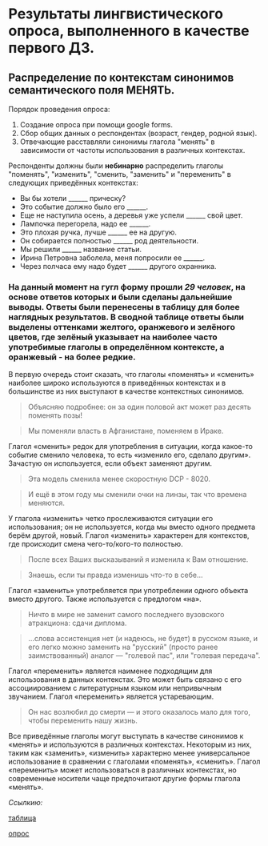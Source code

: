 # Результаты лингвистического опроса, выполненного в качестве первого ДЗ.
## Распределение по контекстам синонимов семантического поля МЕНЯТЬ.

Порядок проведения опроса:
1. Создание опроса при помощи google forms. 
2. Сбор общих данных о респондентах (возраст, гендер, родной язык).
3. Отвечающие расставляли синонимы глагола "менять" в зависимости от частоты использования в различных контекстах.

Респонденты должны были **небинарно** распределить глаголы "поменять", "изменить", "сменить, "заменить" и "переменить" в следующих приведённых контекстах:
- Вы бы хотели ______ прическу?
- Это событие должно было его ______.
- Еще не наступила осень, а деревья уже успели  ______ свой цвет.
- Лампочка перегорела, надо ее ______.
- Это плохая ручка, лучше ______ ее на другую.
- Он собирается полностью ______ род деятельности.
- Мы решили ______ название статьи.
- Ирина Петровна заболела, меня попросили ее ______.
- Через полчаса ему надо будет ______ другого охранника.

### На данный момент на гугл форму прошли *29 человек*, на основе ответов которых и были сделаны дальнейшие выводы. Ответы были перенесены в таблицу для более наглядных результатов. В сводной таблице ответы были выделены оттенками желтого, оранжевого и зелёного цветов, где зелёный указывает на наиболее часто употребимые глаголы в определённом контексте, а оранжевый - на более редкие. 

В первую очередь стоит сказать, что глаголы «поменять» и «сменить» наиболее широко используются в приведённых контекстах и в большинстве из них выступают в качестве контекстных синонимов.
 
> Объясняю подробнее: он за один половой акт может раз десять поменять позы!

> Мы поменяли власть в Афганистане, поменяем в Ираке.

Глагол «сменить» редок для употребления в ситуации, когда какое-то событие сменило человека, то есть «изменило его, сделало другим». Зачастую он используется, если объект заменяют другим. 

> Эта модель сменила менее скоростную DCP - 8020.

> И ещё в этом году мы сменили очки на линзы, так что времена меняются.

У глагола «изменить» четко прослеживаются ситуации его использования; он не используется, когда мы вместо одного предмета берём другой, новый. Глагол «изменить» характерен для контекстов, где происходит смена чего-то/кого-то полностью. 

> После всех Ваших высказываний я изменила к Вам отношение.

> Знаешь, если ты правда изменишь что-то в себе…

Глагол «заменить» употребляется при употреблении одного объекта вместо другого. Также используется с предлогом «на». 

> Ничто в мире не заменит самого последнего вузовского атракциона: сдачи диплома.

> …слова ассистенция нет (и надеюсь, не будет) в русском языке, и его легко можно заменить на "русский" (просто ранее заимствованный) аналог ― "голевой пас", или "голевая передача".

Глагол «переменить» является наименее подходящим для использования в данных контекстах. Это может быть связано с его ассоциированием с литературным языком или непривычным звучанием. Глагол «переменить» является устаревающим.

> Он нас возлюбил до смерти ― и этого оказалось мало для того, чтобы переменить нашу жизнь. 

Все приведённые глаголы могут выступать в качестве синонимов к «менять» и используются в различных контекстах. Некоторым из них, таким как «заменить», «изменить» характерно менее универсальное использование в сравнении с глаголами «поменять», «сменить». Глагол «переменить» может использоваться в различных контекстах, но современные носители чаще предпочитают другие формы глагола «менять».  

*Ссылкию:*

[таблица](https://docs.google.com/spreadsheets/d/1pCFG_Bs_AKqN_7p1LNPQJLfMGTrqGkcGMr-BEbd0WAs/edit)

[опрос](https://docs.google.com/forms/d/e/1FAIpQLScov-m4HhyL0jHUQ0EQ2rGjd8jAgHnHWN0F6IqonWEwijxFtQ/viewform)
